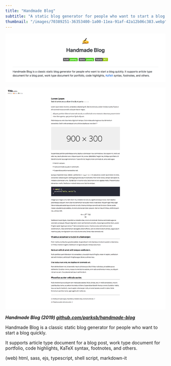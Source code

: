 ```yaml
---
title: "Handmade Blog"
subtitle: "A static blog generator for people who want to start a blog quickly"
thumbnail: "/images/70389251-36353400-1a00-11ea-91af-42a12b06c383.webp"
---
```


![GitHub 캡쳐 이미지.](/images/74082599-132a0d80-4a9f-11ea-92f8-3b8da0a86004.webp)

![생성된 블로그 예시 화면.](/images/70389251-36353400-1a00-11ea-91af-42a12b06c383.webp)

_**Handmade Blog (2019) [github.com/parksb/handmade-blog](https://github.com/parksb/handmade-blog)**_

Handmade Blog is a classic static blog generator for people who want to start a blog quickly.

It supports article type document for a blog post, work type document for portfolio, code highlights, KaTeX syntax, footnotes, and others.

(web) html, sass, ejs, typescript, shell script, markdown-it
